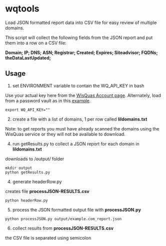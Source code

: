 # wqtools
Load JSON formatted report data into CSV file for easy review of multiple domains.

This script will collect the following fields from the JSON report and put them into a row on a CSV file:

**Domain; IP; DNS; ASN; Registrar; Created; Expires; Siteadvisor; FQDNs; theDataLastUpdated;**

## Usage

1. set ENVIRONMENT variable to contain the WQ_API_KEY in bash

Use your actual key here from the [WisQuas Account page](https://wisquas.lostrabbitlabs.com/account). Alternately, load from a password vault as in this [example](https://github.com/wiegs/wqtools/blob/main/setupEnv.sh).
```
export WQ_API_KEY=""
```
2. create a file with a list of domains, 1 per row called **lildomains.txt**

Note: to get reports you must have already scanned the domains using the WisQuas service or they will not be available to download.

4. run getResults.py to collect a JSON report for each domain in **lildomains.txt** 
   
downloads to /output/ folder
```
mkdir output
python getResults.py
```
4. generate headerRow.py

creates file **processJSON-RESULTS.csv**
```
python headerRow.py
```
5. process the JSON formatted output file with **processJSON.py**

```
python processJSON.py output/example.com_report.json
```
6. collect results from **processJSON-RESULTS.csv**

the CSV file is separated using semicolon

